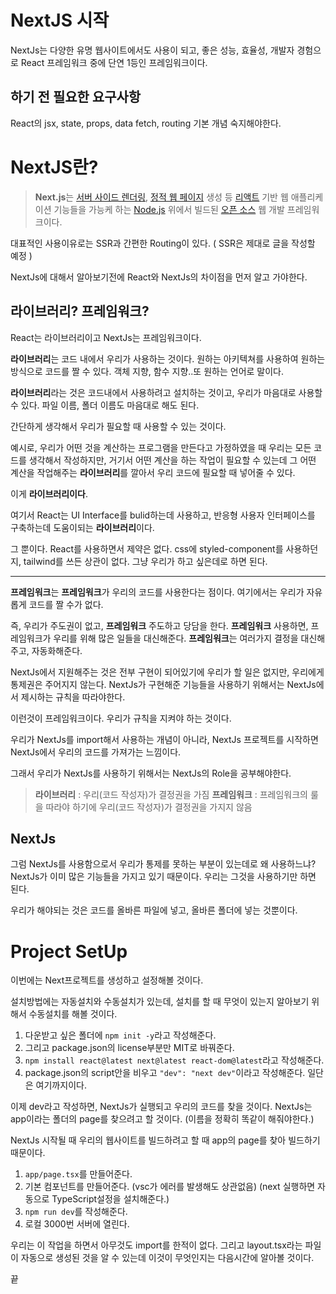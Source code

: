 # NextJS 시작

NextJs는 다양한 유명 웹사이트에서도 사용이 되고, 좋은 성능, 효율성, 개발자 경험으로 React 프레임워크 중에 단연 1등인 프레임워크이다.

## 하기 전 필요한 요구사항

React의 jsx, state, props, data fetch, routing 기본 개념 숙지해야한다.

# NextJS란?

> **Next.js**는 [서버 사이드 렌더링](https://ko.wikipedia.org/wiki/%EC%84%9C%EB%B2%84_%EC%82%AC%EC%9D%B4%EB%93%9C_%EC%8A%A4%ED%81%AC%EB%A6%BD%ED%8A%B8_%EC%96%B8%EC%96%B4 "서버 사이드 스크립트 언어"), [정적 웹 페이지](https://ko.wikipedia.org/wiki/%EC%A0%95%EC%A0%81_%EC%9B%B9_%ED%8E%98%EC%9D%B4%EC%A7%80 "정적 웹 페이지") 생성 등 [리액트](<https://ko.wikipedia.org/wiki/%EB%A6%AC%EC%95%A1%ED%8A%B8_(%EC%9E%90%EB%B0%94%EC%8A%A4%ED%81%AC%EB%A6%BD%ED%8A%B8_%EB%9D%BC%EC%9D%B4%EB%B8%8C%EB%9F%AC%EB%A6%AC)> "리액트 (자바스크립트 라이브러리)") 기반 웹 애플리케이션 기능들을 가능케 하는 [Node.js](https://ko.wikipedia.org/wiki/Node.js "Node.js") 위에서 빌드된 [오픈 소스](https://ko.wikipedia.org/wiki/%EC%98%A4%ED%94%88_%EC%86%8C%EC%8A%A4 "오픈 소스") 웹 개발 프레임워크이다.

대표적인 사용이유로는 SSR과 간편한 Routing이 있다. ( SSR은 제대로 글을 작성할 예정 )

NextJs에 대해서 알아보기전에 React와 NextJs의 차이점을 먼저 알고 가야한다.

## 라이브러리? 프레임워크?

React는 라이브러리이고 NextJs는 프레임워크이다.

**라이브러리**는 코드 내에서 우리가 사용하는 것이다.
원하는 아키텍쳐를 사용하여 원하는 방식으로 코드를 짤 수 있다.
객체 지향, 함수 지향..또 원하는 언어로 말이다.

**라이브러리**라는 것은 코드내에서 사용하려고 설치하는 것이고, 우리가 마음대로 사용할 수 있다.
파일 이름, 폴더 이름도 마음대로 해도 된다.

간단하게 생각해서 우리가 필요할 때 사용할 수 있는 것이다.

예시로, 우리가 어떤 것을 계산하는 프로그램을 만든다고 가정하였을 때
우리는 모든 코드를 생각해서 작성하지만, 거기서 어떤 계산을 하는 작업이 필요할 수 있는데 그 어떤 계산을 작업해주는 **라이브러리**를 깔아서 우리 코드에 필요할 때 넣어줄 수 있다.

이게 **라이브러리이다**.

여기서 React는 UI Interface를 bulid하는데 사용하고, 반응형 사용자 인터페이스를 구축하는데 도움이되는 **라이브러리**이다.

그 뿐이다. React를 사용하면서 제약은 없다. css에 styled-component를 사용하던지, tailwind를 쓰든 상관이 없다. 그냥 우리가 하고 싶은데로 하면 된다.

---

**프레임워크**는 **프레임워크**가 우리의 코드를 사용한다는 점이다.
여기에서는 우리가 자유롭게 코드를 짤 수가 없다.

즉, 우리가 주도권이 없고, **프레임워크** 주도하고 당담을 한다.
**프레임워크** 사용하면, 프레임워크가 우리를 위해 많은 일들을 대신해준다.
**프레임워크**는 여러가지 결정을 대신해주고, 자동화해준다.

NextJs에서 지원해주는 것은 전부 구현이 되어있기에 우리가 할 일은 없지만, 우리에게 통제권은 주어지지 않는다. NextJs가 구현해준 기능들을 사용하기 위해서는 NextJs에서 제시하는 규칙을 따라야한다.

이런것이 프레임워크이다. 우리가 규칙을 지켜야 하는 것이다.

우리가 NextJs를 import해서 사용하는 개념이 아니라, NextJs 프로젝트를 시작하면 NextJs에서 우리의 코드를 가져가는 느낌이다.

그래서 우리가 NextJs를 사용하기 위해서는 NextJs의 Role을 공부해야한다.

> **라이브러리** : 우리(코드 작성자)가 결정권을 가짐
> **프레임워크** : 프레임워크의 룰을 따라야 하기에 우리(코드 작성자)가 결정권을 가지지 않음

## NextJs

그럼 NextJs를 사용함으로서 우리가 통제를 못하는 부분이 있는데로 왜 사용하느냐?
NextJs가 이미 많은 기능들을 가지고 있기 때문이다. 우리는 그것을 사용하기만 하면 된다.

우리가 해야되는 것은 코드를 올바른 파일에 넣고, 올바른 폴더에 넣는 것뿐이다.

# Project SetUp

이번에는 Next프로젝트를 생성하고 설정해볼 것이다.

설치방법에는 자동설치와 수동설치가 있는데, 설치를 할 때 무엇이 있는지 알아보기 위해서 수동설치를 해볼 것이다.

1. 다운받고 싶은 폴더에 `npm init -y`라고 작성해준다.
2. 그리고 package.json의 license부분만 MIT로 바꿔준다.
3. `npm install react@latest next@latest react-dom@latest`라고 작성해준다.
4. package.json의 script안을 비우고 `"dev": "next dev"`이라고 작성해준다.
   일단은 여기까지이다.

이제 dev라고 작성하면, NextJs가 실행되고 우리의 코드를 찾을 것이다.
NextJs는 app이라는 폴더의 page를 찾으려고 할 것이다. (이름을 정확히 똑같이 해줘야한다.)

NextJs 시작될 때 우리의 웹사이트를 빌드하려고 할 때 app의 page를 찾아 빌드하기 때문이다.

1. `app/page.tsx`를 만들어준다.
2. 기본 컴포넌트를 만들어준다. (vsc가 에러를 발생해도 상관없음) (next 실행하면 자동으로 TypeScript설정을 설치해준다.)
3. `npm run dev`를 작성해준다.
4. 로컬 3000번 서버에 열린다.

우리는 이 작업을 하면서 아무것도 import를 한적이 없다. 그리고 layout.tsx라는 파일이 자동으로 생성된 것을 알 수 있는데 이것이 무엇인지는 다음시간에 알아볼 것이다.

끝
